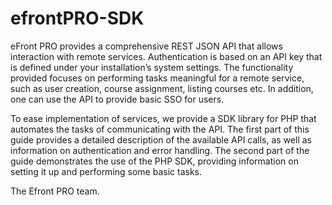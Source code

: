 efrontPRO-SDK
=============

eFront PRO provides a comprehensive REST JSON API that allows interaction with remote services. 
Authentication is based on an API key that is defined under your installation’s system settings. 
The functionality provided focuses on performing tasks meaningful for a remote service, such as 
user creation, course assignment, listing courses etc. In addition, one can use the API to provide 
basic SSO for users.

To ease implementation of services, we provide a SDK library for PHP that automates the tasks of 
communicating with the API. The first part of this guide provides a detailed description of the 
available API calls, as well as information on authentication and error handling. The second part of 
the guide demonstrates the use of the PHP SDK, providing information on setting it up and performing 
some basic tasks.



The Efront PRO team.
